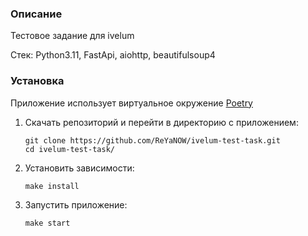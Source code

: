 ### Описание
Тестовое задание для ivelum 

Стек: Python3.11, FastApi, aiohttp, beautifulsoup4

### Установка
Приложение использует виртуальное окружение [Poetry](https://python-poetry.org/docs/#installing-with-pipx)

1. Скачать репозиторий и перейти в директорию с приложением:
    ```
   git clone https://github.com/ReYaNOW/ivelum-test-task.git
   cd ivelum-test-task/
    ```
2. Установить зависимости: 
    ```
    make install
    ```
3. Запустить приложение:
    ```
   make start 
    ```
